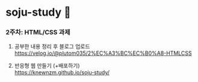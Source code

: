 # soju-study 🧃



### 2주차: HTML/CSS 과제

1. 공부한 내용 정리 후 블로그 업로드 <br>
https://velog.io/@plutom035/2%EC%A3%BC%EC%B0%A8-HTMLCSS


2. 반응형 웹 만들기 (+배포하기) <br>
https://knewnzm.github.io/soju-study/
